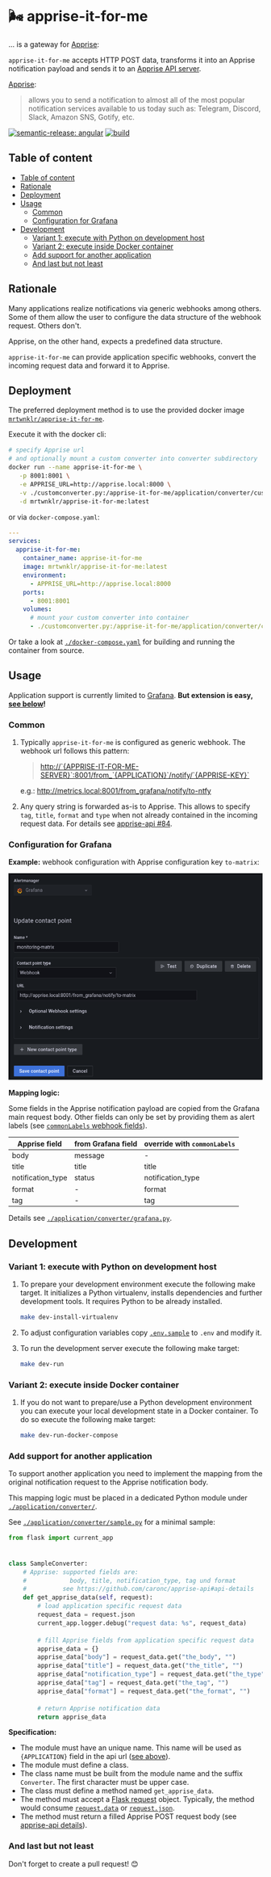 # 🌬 apprise-it-for-me

... is a gateway for [Apprise](https://github.com/caronc/apprise):

`apprise-it-for-me` accepts HTTP POST data, transforms it into an Apprise notification payload and sends it to an [Apprise API server](https://github.com/caronc/apprise-api/).

[Apprise](https://github.com/caronc/apprise):
> allows you to send a notification to almost all of the most popular notification services available to us today such as: Telegram, Discord, Slack, Amazon SNS, Gotify, etc.

[![semantic-release: angular](https://img.shields.io/badge/semantic--release-angular-e10079?logo=semantic-release)](https://github.com/semantic-release/semantic-release)
[![build](https://github.com/mrtwnklr/apprise-it-for-me/actions/workflows/build.yaml/badge.svg)](https://github.com/mrtwnklr/apprise-it-for-me/actions/workflows/build.yaml)

## Table of content

- [Table of content](#table-of-content)
- [Rationale](#rationale)
- [Deployment](#deployment)
- [Usage](#usage)
  - [Common](#common)
  - [Configuration for Grafana](#configuration-for-grafana)
- [Development](#development)
  - [Variant 1: execute with Python on development host](#variant-1-execute-with-python-on-development-host)
  - [Variant 2: execute inside Docker container](#variant-2-execute-inside-docker-container)
  - [Add support for another application](#add-support-for-another-application)
  - [And last but not least](#and-last-but-not-least)

## Rationale

Many applications realize notifications via generic webhooks among others.
Some of them allow the user to configure the data structure of the webhook request.
Others don't.

Apprise, on the other hand, expects a predefined data structure.

`apprise-it-for-me` can provide application specific webhooks, convert the incoming request data and forward it to Apprise.

## Deployment

The preferred deployment method is to use the provided docker image [`mrtwnklr/apprise-it-for-me`](https://hub.docker.com/r/mrtwnklr/apprise-it-for-me/).

Execute it with the docker cli:

```bash
# specify Apprise url
# and optionally mount a custom converter into converter subdirectory
docker run --name apprise-it-for-me \
   -p 8001:8001 \
   -e APPRISE_URL=http://apprise.local:8000 \
   -v ./customconverter.py:/apprise-it-for-me/application/converter/customconverter.py:ro \
   -d mrtwnklr/apprise-it-for-me:latest
```

or via `docker-compose.yaml`:

```yaml
---
services:
  apprise-it-for-me:
    container_name: apprise-it-for-me
    image: mrtwnklr/apprise-it-for-me:latest
    environment:
      - APPRISE_URL=http://apprise.local:8000
    ports:
      - 8001:8001
    volumes:
      # mount your custom converter into container
      - ./customconverter.py:/apprise-it-for-me/application/converter/customconverter.py:ro
```

Or take a look at [`./docker-compose.yaml`](docker-compose.yaml) for building and running the container from source.

## Usage

Application support is currently limited to [Grafana](https://github.com/grafana/grafana).
**But extension is easy, [see below](#add-support-for-another-application)!**

### Common

1. Typically `apprise-it-for-me` is configured as generic webhook.
   The webhook url follows this pattern:

   > <http://`{APPRISE-IT-FOR-ME-SERVER}`:8001/from_`{APPLICATION}`/notify/`{APPRISE-KEY}`>

   e.g.: <http://metrics.local:8001/from_grafana/notify/to-ntfy>

2. Any query string is forwarded as-is to Apprise.
   This allows to specify `tag`, `title`, `format` and `type` when not already contained in the incoming request data.
   For details see [apprise-api #84](https://github.com/caronc/apprise-api/pull/84).

### Configuration for Grafana

**Example:** webhook configuration with Apprise configuration key `to-matrix`:

![Grafana webhook configuration](media/grafana.png)

**Mapping logic:**

Some fields in the Apprise notification payload are copied from the Grafana main request body.
Other fields can only be set by providing them as alert labels (see [`commonLabels` webhook fields](https://grafana.com/docs/grafana/latest/alerting/manage-notifications/webhook-notifier/)).

|Apprise field     |from Grafana field |override with `commonLabels`
|-                 |-                  |-
|body              |message            |-
|title             |title              |title
|notification_type |status             |notification_type
|format            |-                  |format
|tag               |-                  |tag

Details see [`./application/converter/grafana.py`](application/converter/grafana.py).

## Development

### Variant 1: execute with Python on development host

1. To prepare your development environment execute the following make target.
   It initializes a Python virtualenv, installs dependencies and further development tools.
   It requires Python to be already installed.

   ```bash
   make dev-install-virtualenv
   ```

2. To adjust configuration variables copy [`.env.sample`](.env.sample) to `.env` and modify it.

3. To run the development server execute the following make target:

   ```bash
   make dev-run
   ```

### Variant 2: execute inside Docker container

1. If you do not want to prepare/use a Python development environment
   you can execute your local development state in a Docker container.
   To do so execute the following make target:

   ```bash
   make dev-run-docker-compose
   ```

### Add support for another application

To support another application you need to implement the mapping from the original notification request to the Apprise notification body.

This mapping logic must be placed in a dedicated Python module under [`./application/converter/`](application/converter/).

See [`./application/converter/sample.py`](application/converter/sample.py) for a minimal sample:

```python
from flask import current_app


class SampleConverter:
    # Apprise: supported fields are:
    #            body, title, notification_type, tag und format
    #          see https://github.com/caronc/apprise-api#api-details
    def get_apprise_data(self, request):
        # load application specific request data
        request_data = request.json
        current_app.logger.debug("request data: %s", request_data)

        # fill Apprise fields from application specific request data
        apprise_data = {}
        apprise_data["body"] = request_data.get("the_body", "")
        apprise_data["title"] = request_data.get("the_title", "")
        apprise_data["notification_type"] = request_data.get("the_type", "")
        apprise_data["tag"] = request_data.get("the_tag", "")
        apprise_data["format"] = request_data.get("the_format", "")

        # return Apprise notification data
        return apprise_data
```

**Specification:**

- The module must have an unique name.
  This name will be used as `{APPLICATION}` field in the api url ([see above](#common)).
- The module must define a class.
- The class name must be built from the module name and the suffix `Converter`.
  The first character must be upper case.
- The class must define a method named `get_apprise_data`.
- The method must accept a [Flask request](https://flask.palletsprojects.com/en/2.2.x/api/#incoming-request-data) object.
  Typically, the method would consume [`request.data`](https://flask.palletsprojects.com/en/2.2.x/api/#flask.Request.get_data) or [`request.json`](https://flask.palletsprojects.com/en/2.2.x/api/#flask.Request.get_json).
- The method must return a filled Apprise POST request body (see [apprise-api details](https://github.com/caronc/apprise-api#api-details)).

### And last but not least

Don't forget to create a pull request! 😊
